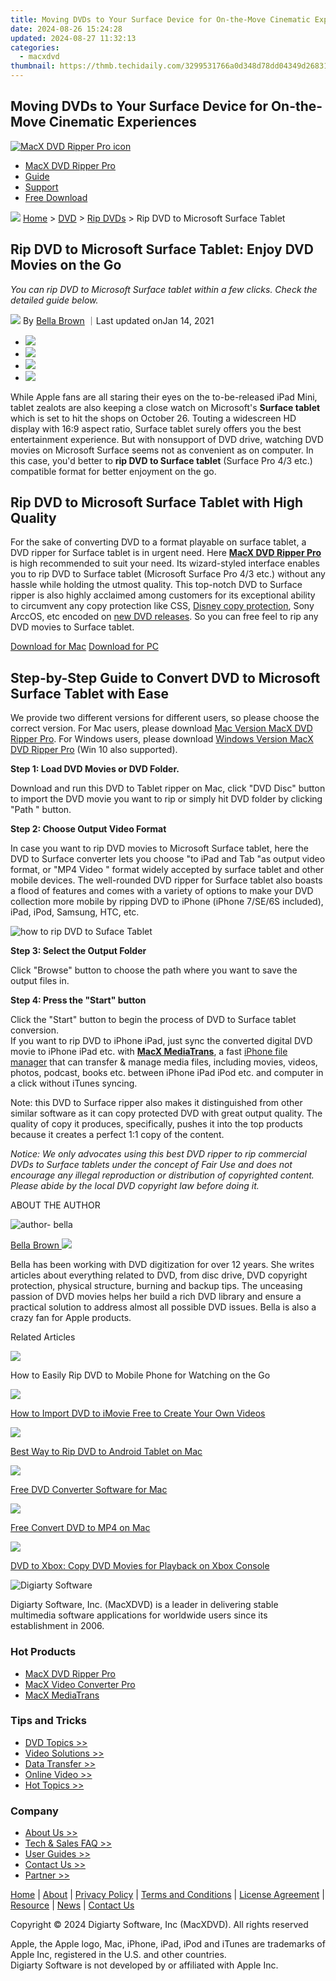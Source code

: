 ```yaml
---
title: Moving DVDs to Your Surface Device for On-the-Move Cinematic Experiences
date: 2024-08-26 15:24:28
updated: 2024-08-27 11:32:13
categories:
  - macxdvd
thumbnail: https://thmb.techidaily.com/3299531766a0d348d78dd04349d2683155a00d71b7ac283c24ce186055580244.jpg
---
```


## Moving DVDs to Your Surface Device for On-the-Move Cinematic Experiences

[![MacX DVD Ripper Pro icon](https://www.macxdvd.com/mac-dvd-video-converter-how-to/../image-style/new-seo/icon12.png)](https://tools.techidaily.com/macxdvd/products/)

* [MacX DVD Ripper Pro](https://tools.techidaily.com/macxdvd/products/)
* [Guide](https://tools.techidaily.com/macxdvd/products/)
* [Support](https://tools.techidaily.com/macxdvd/products/)
* [Free Download](https://tools.techidaily.com/macxdvd/products/)



![](https://www.macxdvd.com/mac-dvd-video-converter-how-to/../image-style/new-seo/icon7.png) [Home](https://tools.techidaily.com/macxdvd/products/) \> [DVD](https://tools.techidaily.com/macxdvd/products/) \> [Rip DVDs](https://tools.techidaily.com/macxdvd/products/) \> Rip DVD to Microsoft Surface Tablet

## Rip DVD to Microsoft Surface Tablet: Enjoy DVD Movies on the Go



_You can rip DVD to Microsoft Surface tablet within a few clicks. Check the detailed guide below._

![](https://www.macxdvd.com/mac-dvd-video-converter-how-to/../image-style/new-seo/icon6.png) By [Bella Brown](https://tools.techidaily.com/macxdvd/products/) ｜Last updated onJan 14, 2021 

* [![](https://www.macxdvd.com/mac-dvd-video-converter-how-to/../image-style/new-seo/share-fa.jpg)](https://www.facebook.com/sharer/sharer.php?u=https://www.macxdvd.com/mac-dvd-video-converter-how-to/rip-dvd-to-microsoft-surface-tablet.htm)
* [![](https://www.macxdvd.com/mac-dvd-video-converter-how-to/../image-style/new-seo/share-tw.jpg)](https://twitter.com/intent/tweet?url=https://www.macxdvd.com/mac-dvd-video-converter-how-to/rip-dvd-to-microsoft-surface-tablet.htm)
* [![](https://www.macxdvd.com/mac-dvd-video-converter-how-to/../image-style/new-seo/share-go.jpg)](https://pinterest.com/pin/create/button/?url=https://www.macxdvd.com/mac-dvd-video-converter-how-to/rip-dvd-to-microsoft-surface-tablet.htm)
* [![](https://www.macxdvd.com/mac-dvd-video-converter-how-to/../image-style/new-seo/share-in.jpg)](https://www.linkedin.com/shareArticle?mini=true&url=https://www.macxdvd.com/mac-dvd-video-converter-how-to/rip-dvd-to-microsoft-surface-tablet.htm&title=&summary=https://www.macxdvd.com/mac-dvd-video-converter-how-to/rip-dvd-to-microsoft-surface-tablet.htm&source=)

While Apple fans are all staring their eyes on the to-be-released iPad Mini, tablet zealots are also keeping a close watch on Microsoft's **Surface tablet** which is set to hit the shops on October 26\. Touting a widescreen HD display with 16:9 aspect ratio, Surface tablet surely offers you the best entertainment experience. But with nonsupport of DVD drive, watching DVD movies on Microsoft Surface seems not as convenient as on computer. In this case, you'd better to **rip DVD to Surface tablet** (Surface Pro 4/3 etc.) compatible format for better enjoyment on the go.

## Rip DVD to Microsoft Surface Tablet with High Quality

For the sake of converting DVD to a format playable on surface tablet, a DVD ripper for Surface tablet is in urgent need. Here [**MacX DVD Ripper Pro**](https://tools.techidaily.com/macxdvd/products/) is high recommended to suit your need. Its wizard-styled interface enables you to rip DVD to Surface tablet (Microsoft Surface Pro 4/3 etc.) without any hassle while holding the utmost quality. This top-notch DVD to Surface ripper is also highly acclaimed among customers for its exceptional ability to circumvent any copy protection like CSS, [Disney copy protection](https://tools.techidaily.com/macxdvd/products/), Sony ArccOS, etc encoded on [new DVD releases](https://tools.techidaily.com/macxdvd/products/). So you can free feel to rip any DVD movies to Surface tablet.

[Download for Mac](https://tools.techidaily.com/macxdvd/products/) [Download for PC](https://tools.techidaily.com/macxdvd/products/) 

## Step-by-Step Guide to Convert DVD to Microsoft Surface Tablet with Ease

We provide two different versions for different users, so please choose the correct version. For Mac users, please download [Mac Version MacX DVD Ripper Pro](https://tools.techidaily.com/macxdvd/products/). For Windows users, please download [Windows Version MacX DVD Ripper Pro](https://tools.techidaily.com/macxdvd/products/) (Win 10 also supported).

**Step 1: Load DVD Movies or DVD Folder.**

Download and run this DVD to Tablet ripper on Mac, click "DVD Disc" button to import the DVD movie you want to rip or simply hit DVD folder by clicking "Path " button.

**Step 2: Choose Output Video Format**

In case you want to rip DVD movies to Microsoft Surface tablet, here the DVD to Surface converter lets you choose "to iPad and Tab "as output video format, or "MP4 Video " format widely accepted by surface tablet and other mobile devices. The well-rounded DVD ripper for Surface tablet also boasts a flood of features and comes with a variety of options to make your DVD collection more mobile by ripping DVD to iPhone (iPhone 7/SE/6S included), iPad, iPod, Samsung, HTC, etc. 

![how to rip DVD to Suface Tablet](https://www.macxdvd.com/mac-dvd-video-converter-how-to/article-image/mdrp-zxh.png)

**Step 3: Select the Output Folder**

Click "Browse" button to choose the path where you want to save the output files in.

**Step 4: Press the "Start" button**

Click the "Start" button to begin the process of DVD to Surface tablet conversion.   
 If you want to rip DVD to iPhone iPad, just sync the converted digital DVD movie to iPhone iPad etc. with [**MacX MediaTrans**](https://tools.techidaily.com/macxdvd/products/), a fast [iPhone file manager](https://tools.techidaily.com/macxdvd/products/) that can transfer & manage media files, including movies, videos, photos, podcast, books etc. between iPhone iPad iPod etc. and computer in a click without iTunes syncing.

Note: this DVD to Surface ripper also makes it distinguished from other similar software as it can copy protected DVD with great output quality. The quality of copy it produces, specifically, pushes it into the top products because it creates a perfect 1:1 copy of the content. 

 _Notice: We only advocates using this best DVD ripper to rip commercial DVDs to Surface tablets under the concept of Fair Use and does not encourage any illegal reproduction or distribution of copyrighted content. Please abide by the local DVD copyright law before doing it._ 

ABOUT THE AUTHOR

![author- bella](https://www.macxdvd.com/mac-dvd-video-converter-how-to/../image-style/new-seo/bella.png) 

[Bella Brown ![](https://www.macxdvd.com/mac-dvd-video-converter-how-to/../image-style/new-seo/share-in1.jpg)](https://www.linkedin.com/in/bella-brown-920145104/) 

Bella has been working with DVD digitization for over 12 years. She writes articles about everything related to DVD, from disc drive, DVD copyright protection, physical structure, burning and backup tips. The unceasing passion of DVD movies helps her build a rich DVD library and ensure a practical solution to address almost all possible DVD issues. Bella is also a crazy fan for Apple products.



Related Articles

![](https://www.macxdvd.com/mac-dvd-video-converter-how-to/../image-style/new-seo/pic7.jpg)

 How to Easily Rip DVD to Mobile Phone for Watching on the Go 

![](https://www.macxdvd.com/mac-dvd-video-converter-how-to/../image-style/new-seo/pic6.jpg)

[How to Import DVD to iMovie Free to Create Your Own Videos](https://tools.techidaily.com/macxdvd/products/) 

![](https://www.macxdvd.com/mac-dvd-video-converter-how-to/../image-style/new-seo/pic5.jpg)

[Best Way to Rip DVD to Android Tablet on Mac](https://tools.techidaily.com/macxdvd/products/)

![](https://www.macxdvd.com/mac-dvd-video-converter-how-to/../image-style/new-seo/pic4.jpg)

[Free DVD Converter Software for Mac](https://tools.techidaily.com/macxdvd/products/)

![](https://www.macxdvd.com/mac-dvd-video-converter-how-to/../image-style/new-seo/pic3.jpg)

[Free Convert DVD to MP4 on Mac](https://tools.techidaily.com/macxdvd/products/)

![](https://www.macxdvd.com/mac-dvd-video-converter-how-to/../image-style/new-seo/pic2.jpg)

[DVD to Xbox: Copy DVD Movies for Playback on Xbox Console](https://tools.techidaily.com/macxdvd/products/) 



![Digiarty Software](https://www.macxdvd.com/mac-dvd-video-converter-how-to/../icon/logo.png) 

Digiarty Software, Inc. (MacXDVD) is a leader in delivering stable multimedia software applications for worldwide users since its establishment in 2006.

### Hot Products

* [MacX DVD Ripper Pro](https://tools.techidaily.com/macxdvd/products/)
* [MacX Video Converter Pro](https://tools.techidaily.com/macxdvd/products/)
* [MacX MediaTrans](https://tools.techidaily.com/macxdvd/products/)

### Tips and Tricks

* [DVD Topics >>](https://tools.techidaily.com/macxdvd/products/)
* [Video Solutions >>](https://tools.techidaily.com/macxdvd/products/)
* [Data Transfer >>](https://tools.techidaily.com/macxdvd/products/)
* [Online Video >>](https://tools.techidaily.com/macxdvd/products/)
* [Hot Topics >>](https://tools.techidaily.com/macxdvd/products/)

### Company

* [About Us >>](https://tools.techidaily.com/macxdvd/products/)
* [Tech & Sales FAQ >>](https://tools.techidaily.com/macxdvd/products/)
* [User Guides >>](https://tools.techidaily.com/macxdvd/products/)
* [Contact Us >>](https://tools.techidaily.com/macxdvd/products/)
* [Partner >>](https://tools.techidaily.com/macxdvd/products/)



[Home](https://tools.techidaily.com/macxdvd/products/) | [About](https://tools.techidaily.com/macxdvd/products/) | [Privacy Policy](https://tools.techidaily.com/macxdvd/products/) | [Terms and Conditions](https://tools.techidaily.com/macxdvd/products/) | [License Agreement](https://tools.techidaily.com/macxdvd/products/) | [Resource](https://tools.techidaily.com/macxdvd/products/) | [News](https://tools.techidaily.com/macxdvd/products/) | [Contact Us](https://tools.techidaily.com/macxdvd/products/)

Copyright © 2024 Digiarty Software, Inc (MacXDVD). All rights reserved

Apple, the Apple logo, Mac, iPhone, iPad, iPod and iTunes are trademarks of Apple Inc, registered in the U.S. and other countries.  
 Digiarty Software is not developed by or affiliated with Apple Inc.

<ins class="adsbygoogle"
     style="display:block"
     data-ad-format="autorelaxed"
     data-ad-client="ca-pub-7571918770474297"
     data-ad-slot="1223367746"></ins>



<ins class="adsbygoogle"
     style="display:block"
     data-ad-client="ca-pub-7571918770474297"
     data-ad-slot="8358498916"
     data-ad-format="auto"
     data-full-width-responsive="true"></ins>
